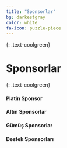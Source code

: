 ```yaml
---
title: "Sponsorlar"
bg: darkestgray
color: white
fa-icon: puzzle-piece
---
```

{: .text-coolgreen}
<span class="fa-stack subtlecircle" style="font-size:100px; background:rgba(255,166,0,0.1)">
  <i class="fa fa-circle fa-stack-2x text-white"></i>
  <i class="fa fa-puzzle-piece fa-stack-1x text-darkestgray"></i>
</span>

# Sponsorlar
{: .text-coolgreen}

#### **Platin Sponsor**

#### **Altın Sponsorlar**

#### **Gümüş Sponsorlar**

#### **Destek Sponsorları**




